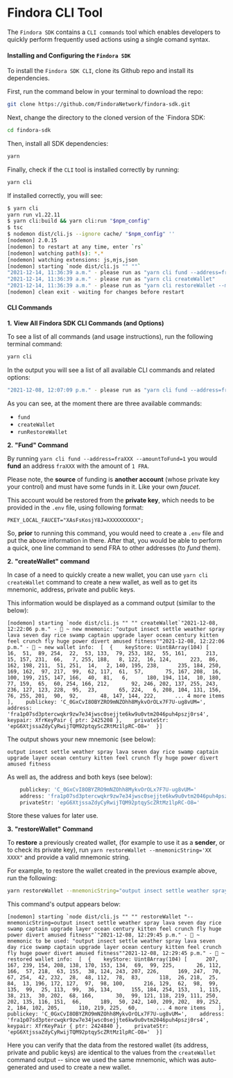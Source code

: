 # Findora CLI Tool

The `Findora SDK` contains a `CLI commands` tool which enables developers to quickly perform frequently used actions using a single comand syntax.

#### **Installing and Configuring the `Findora SDK`**[​](https://wiki.findora.org/docs/developers/utxo/utxo-guides/sdk-cli#installing-and-configuring-the-findora-sdk) <a href="#installing-and-configuring-the-findora-sdk" id="installing-and-configuring-the-findora-sdk"></a>

To install the `Findora SDK CLI`, clone its Github repo and install its dependencies.

First, run the command below in your terminal to download the repo:

```bash
git clone https://github.com/FindoraNetwork/findora-sdk.git
```

Next, change the directory to the cloned version of the \`Findora SDK:

```bash
cd findora-sdk
```

Then, install all SDK dependencies:

```bash
yarn
```

Finally, check if the `CLI` tool is installed correctly by running:

```bash
yarn cli
```

If installed correctly, you will see:

```bash
$ yarn cli
yarn run v1.22.11
$ yarn cli:build && yarn cli:run "$npm_config"
$ tsc
$ nodemon dist/cli.js --ignore cache/ "$npm_config" ''
[nodemon] 2.0.15
[nodemon] to restart at any time, enter `rs`
[nodemon] watching path(s): *.*
[nodemon] watching extensions: js,mjs,json
[nodemon] starting `node dist/cli.js "" ""`
"2021-12-14, 11:36:39 a.m." - please run as "yarn cli fund --address=fraXXX --amountToFund=1 "
"2021-12-14, 11:36:39 a.m." - please run as "yarn cli createWallet"
"2021-12-14, 11:36:39 a.m." - please run as "yarn cli restoreWallet --mnemonicString='XXX ... ... XXX'"
[nodemon] clean exit - waiting for changes before restart
```

#### **CLI Commands**[​](https://wiki.findora.org/docs/developers/utxo/utxo-guides/sdk-cli#cli-commands) <a href="#cli-commands" id="cli-commands"></a>

**1.** **View All Findora SDK CLI Commands (and Options)**

To see a list of all commands (and usage instructions), run the following terminal command:

```bash
yarn cli
```

In the output you will see a list of all available CLI commands and related options:

```bash
"2021-12-08, 12:07:09 p.m." - please run as "yarn cli fund --address=fraXXX --amountToFund=1 ""2021-12-08, 12:07:09 p.m." - please run as "yarn cli createWallet""2021-12-08, 12:07:09 p.m." - please run as "yarn cli restoreWallet --mnemonicString='XXX ... ... XXX'"
```

As you can see, at the moment there are three available commands:

* `fund`
* `createWallet`
* `runRestoreWallet`

**2.** **"Fund" Command**

By running `yarn cli fund --address=fraXXX --amountToFund=1` you would **fund** an address `fraXXX` with the amount of `1 FRA`.

Please note, the **source** of funding is **another account** (whose private key your control) and must have some funds in it. Like your own _faucet_.

This account would be restored from the **private key**, which needs to be provided in the `.env` file, using following format:

```
PKEY_LOCAL_FAUCET="XAsFsKosjY8J=XXXXXXXXXX";
```

So, **prior** to running this command, you would need to create a `.env` file and put the above information in there. After that, you would be able to perform a quick, one line command to send FRA to other addresses (to _fund_ them).

**2.** **"createWallet" command**

In case of a need to quickly create a new wallet, you can use `yarn cli createWallet` command to create a new wallet, as well as to get its mnemonic, address, private and public keys.

This information would be displayed as a command output (similar to the below):

```
[nodemon] starting `node dist/cli.js "" "" createWallet`"2021-12-08, 12:22:06 p.m." - 🚀 ~ new mnemonic: "output insect settle weather spray lava seven day rice swamp captain upgrade layer ocean century kitten feel crunch fly huge power divert amused fitness""2021-12-08, 12:22:06 p.m." - 🚀 ~ new wallet info:  [  {    keyStore: Uint8Array(104) [       16,  51,  89, 254,  22,  53, 133,  79, 253, 182,  55, 161,      213,  15, 157, 231,  66,   7, 255, 188,   8, 122,  16, 124,      223,  86, 162, 198, 211,  51, 251,  14,   2, 140, 195, 238,      235, 184, 250, 169, 162,  97, 217,  99,  62, 117,  61,  57,       75, 167, 208,  16, 100, 199, 215, 147, 166,  40,  81,   6,      180, 194, 114,  10, 180,  77, 159,  65,  60, 254, 166, 212,       92, 246, 202, 137, 255, 243, 236, 127, 123, 228,  95,  23,       65, 224,   6, 208, 104, 131, 156,  76, 255, 201,  90,  92,       48, 147, 144, 222,      ... 4 more items    ],    publickey: 'C_0GxCvI8OBYZRO9mNZOhh8MykvOrOLx7F7U-ug8vUM=',    address: 'fra1p07sd3ptercwqkr9zw7e34jwsc0sejjte6kw9u0vtm2046puh4pszj0rs4',    keypair: XfrKeyPair { ptr: 2425208 },    privateStr: 'epG6XtjssaZdyCyRwijTQM92ptqyScZRtMz1lpRC-O8='  }]
```

The output shows your new mnemonic (see below):

```
output insect settle weather spray lava seven day rice swamp captain upgrade layer ocean century kitten feel crunch fly huge power divert amused fitness
```

As well as, the address and both keys (see below):

```bash
    publickey: 'C_0GxCvI8OBYZRO9mNZOhh8MykvOrOLx7F7U-ug8vUM='
    address: 'fra1p07sd3ptercwqkr9zw7e34jwsc0sejjte6kw9u0vtm2046puh4pszj0rs4'
    privateStr: 'epG6XtjssaZdyCyRwijTQM92ptqyScZRtMz1lpRC-O8='
```

Store these values for later use.

**3.** **"restoreWallet" Command**

To **restore** a previously created wallet, (for example to use it as a **sender**, or to check its private key), run `yarn restoreWallet --mnemonicString='XX XXXX"` and provide a valid mnemonic string.

For example, to restore the wallet created in the previous example above, run the following:

```bash
yarn restoreWallet --mnemonicString="output insect settle weather spray lava seven day rice swamp captain upgrade layer ocean century kitten feel crunch fly huge power divert amused fitness"
```

This command's output appears below:

```
[nodemon] starting `node dist/cli.js "" "" restoreWallet "--mnemonicString=output insect settle weather spray lava seven day rice swamp captain upgrade layer ocean century kitten feel crunch fly huge power divert amused fitness"`"2021-12-08, 12:29:45 p.m." - 🚀 ~ mnemonic to be used: "output insect settle weather spray lava seven day rice swamp captain upgrade layer ocean century kitten feel crunch fly huge power divert amused fitness""2021-12-08, 12:29:45 p.m." - 🚀 ~ restored wallet info:  [  {    keyStore: Uint8Array(104) [      207, 167, 239, 154, 208, 138, 170, 153, 134,  69,  99, 225,       26, 112, 166,  57, 218,  63, 155,  38, 124, 243, 207, 226,      169, 247,  70,  67, 254,  42, 232,  28,  48, 112,  78,  83,      118,  26, 218,  25,  84,  13, 196, 172, 127,  97,  98, 100,      216, 129,  62,  98,  99, 135,  99,  25, 113,  99,  36, 134,      155, 184, 254, 153,   1, 115,  38, 213,  30, 202,  68, 166,       30,  99, 121, 118, 219, 111, 250, 202, 135, 116, 151,  66,      189,  50, 242, 140, 209, 202,  89, 252,   2, 184, 102, 205,      110, 219, 225,  60,      ... 4 more items    ],    publickey: 'C_0GxCvI8OBYZRO9mNZOhh8MykvOrOLx7F7U-ug8vUM=',    address: 'fra1p07sd3ptercwqkr9zw7e34jwsc0sejjte6kw9u0vtm2046puh4pszj0rs4',    keypair: XfrKeyPair { ptr: 2424840 },    privateStr: 'epG6XtjssaZdyCyRwijTQM92ptqyScZRtMz1lpRC-O8='  }]
```

Here you can verify that the data from the restored wallet (its address, private and public keys) are identical to the values from the `createWallet` command output -- since we used the same mnemonic, which was auto-generated and used to create a new wallet.
